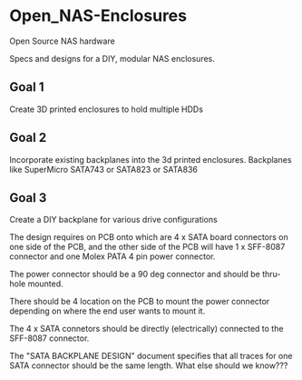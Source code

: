 # Open_NAS-Enclosures
Open Source NAS hardware

Specs and designs for a DIY, modular NAS enclosures.

## Goal 1
Create 3D printed enclosures to hold multiple HDDs 

## Goal 2
Incorporate existing backplanes into the 3d printed enclosures.
Backplanes like SuperMicro SATA743 or SATA823 or SATA836

## Goal 3
Create a DIY backplane for various drive configurations

The design requires on PCB onto which are 4 x SATA board connectors on one side of the PCB, and the other side of the PCB will have 1 x SFF-8087 connector and one Molex PATA 4 pin power connector.

The power connector should be a 90 deg connector and should be thru-hole mounted.

There should be 4 location on the PCB to mount the power connector depending on where the end user wants to mount it.

The 4 x SATA connetors should be directly (electrically) connected to the SFF-8087 connector. 

The "SATA BACKPLANE DESIGN" document specifies that all traces for one SATA connector should be the same length. What else should we know???
